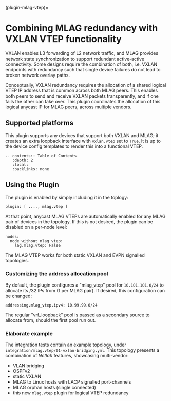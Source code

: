 (plugin-mlag-vtep)=
# Combining MLAG redundancy with VXLAN VTEP functionality

VXLAN enables L3 forwarding of L2 network traffic, and MLAG provides network state synchronization to support redundant active-active connectivity. Some designs require the combination of both, i.e. VXLAN endpoints with redundancy such that single device failures do not lead to broken network overlay paths.

Conceptually, VXLAN redundancy requires the allocation of a shared logical VTEP IP address that is common across both MLAG peers. This enables both peers to send and receive VXLAN packets transparently, and if one fails the other can take over. This plugin coordinates the allocation of this logical anycast IP for MLAG peers, across multiple vendors.

## Supported platforms

This plugin supports any devices that support both VXLAN and MLAG; it creates an extra loopback interface with 
`vxlan.vtep` set to `True`. It is up to the device config templates to render this into a functional VTEP.

```eval_rst
.. contents:: Table of Contents
   :depth: 2
   :local:
   :backlinks: none
```

## Using the Plugin

The plugin is enabled by simply including it in the toplogy:
```
plugin: [ ...., mlag.vtep ]
```

At that point, anycast MLAG VTEPs are automatically enabled for any MLAG pair of devices in the topology. If this is not desired, the plugin can be disabled on a per-node level:
```
nodes:
  node_without_mlag_vtep:
    lag.mlag.vtep: False
```

The MLAG VTEP works for both static VXLAN and EVPN signalled topologies.

### Customizing the address allocation pool

By default, the plugin configures a "mlag_vtep" pool for `10.101.101.0/24` to allocate its /32 IPs from (1 per MLAG pair). If desired, this configuration can be changed:
```
addressing.mlag_vtep.ipv4: 10.99.99.0/24
```

The regular "vrf_loopback" pool is passed as a secondary source to allocate from, should the first pool run out.

### Elaborate example

The integration tests contain an example topology, under `integration/mlag.vtep/01-vxlan-bridging.yml`. This topology presents a combination of *Netlab* features, showcasing multi-vendor:
* VLAN bridging
* OSPFv2
* static VXLAN
* MLAG to Linux hosts with LACP signalled port-channels
* MLAG orphan hosts (single connected)
* this new `mlag.vtep` plugin for logical VTEP redundancy